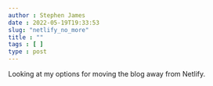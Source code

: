 ```yaml
---
author : Stephen James
date : 2022-05-19T19:33:53
slug: "netlify_no_more" 
title : ""
tags : [ ]
type : post
---
```

Looking at my options for moving the blog away from Netlify.